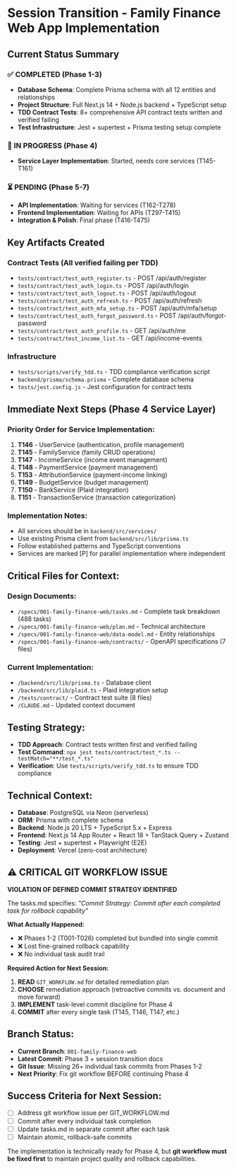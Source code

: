 # Session Transition - Family Finance Web App Implementation

## Current Status Summary

### ✅ COMPLETED (Phase 1-3)
- **Database Schema**: Complete Prisma schema with all 12 entities and relationships
- **Project Structure**: Full Next.js 14 + Node.js backend + TypeScript setup
- **TDD Contract Tests**: 8+ comprehensive API contract tests written and verified failing
- **Test Infrastructure**: Jest + supertest + Prisma testing setup complete

### 🚧 IN PROGRESS (Phase 4)
- **Service Layer Implementation**: Started, needs core services (T145-T161)

### ⏳ PENDING (Phase 5-7)
- **API Implementation**: Waiting for services (T162-T278)
- **Frontend Implementation**: Waiting for APIs (T297-T415)
- **Integration & Polish**: Final phase (T416-T475)

## Key Artifacts Created

### Contract Tests (All verified failing per TDD)
- `tests/contract/test_auth_register.ts` - POST /api/auth/register
- `tests/contract/test_auth_login.ts` - POST /api/auth/login
- `tests/contract/test_auth_logout.ts` - POST /api/auth/logout
- `tests/contract/test_auth_refresh.ts` - POST /api/auth/refresh
- `tests/contract/test_auth_mfa_setup.ts` - POST /api/auth/mfa/setup
- `tests/contract/test_auth_forgot_password.ts` - POST /api/auth/forgot-password
- `tests/contract/test_auth_profile.ts` - GET /api/auth/me
- `tests/contract/test_income_list.ts` - GET /api/income-events

### Infrastructure
- `tests/scripts/verify_tdd.ts` - TDD compliance verification script
- `backend/prisma/schema.prisma` - Complete database schema
- `tests/jest.config.js` - Jest configuration for contract tests

## Immediate Next Steps (Phase 4 Service Layer)

### Priority Order for Service Implementation:
1. **T146** - UserService (authentication, profile management)
2. **T145** - FamilyService (family CRUD operations)
3. **T147** - IncomeService (income event management)
4. **T148** - PaymentService (payment management)
5. **T153** - AttributionService (payment-income linking)
6. **T149** - BudgetService (budget management)
7. **T150** - BankService (Plaid integration)
8. **T151** - TransactionService (transaction categorization)

### Implementation Notes:
- All services should be in `backend/src/services/`
- Use existing Prisma client from `backend/src/lib/prisma.ts`
- Follow established patterns and TypeScript conventions
- Services are marked [P] for parallel implementation where independent

## Critical Files for Context:

### Design Documents:
- `/specs/001-family-finance-web/tasks.md` - Complete task breakdown (488 tasks)
- `/specs/001-family-finance-web/plan.md` - Technical architecture
- `/specs/001-family-finance-web/data-model.md` - Entity relationships
- `/specs/001-family-finance-web/contracts/` - OpenAPI specifications (7 files)

### Current Implementation:
- `/backend/src/lib/prisma.ts` - Database client
- `/backend/src/lib/plaid.ts` - Plaid integration setup
- `/tests/contract/` - Contract test suite (8 files)
- `/CLAUDE.md` - Updated context document

## Testing Strategy:
- **TDD Approach**: Contract tests written first and verified failing
- **Test Command**: `npx jest tests/contract/test_*.ts --testMatch="**/test_*.ts"`
- **Verification**: Use `tests/scripts/verify_tdd.ts` to ensure TDD compliance

## Technical Context:
- **Database**: PostgreSQL via Neon (serverless)
- **ORM**: Prisma with complete schema
- **Backend**: Node.js 20 LTS + TypeScript 5.x + Express
- **Frontend**: Next.js 14 App Router + React 18 + TanStack Query + Zustand
- **Testing**: Jest + supertest + Playwright (E2E)
- **Deployment**: Vercel (zero-cost architecture)

## ⚠️ CRITICAL GIT WORKFLOW ISSUE

**VIOLATION OF DEFINED COMMIT STRATEGY IDENTIFIED**

The tasks.md specifies: *"Commit Strategy: Commit after each completed task for rollback capability"*

**What Actually Happened:**
- ❌ Phases 1-2 (T001-T026) completed but bundled into single commit
- ❌ Lost fine-grained rollback capability
- ❌ No individual task audit trail

**Required Action for Next Session:**
1. **READ** `GIT_WORKFLOW.md` for detailed remediation plan
2. **CHOOSE** remediation approach (retroactive commits vs. document and move forward)
3. **IMPLEMENT** task-level commit discipline for Phase 4
4. **COMMIT** after every single task (T145, T146, T147, etc.)

## Branch Status:
- **Current Branch**: `001-family-finance-web`
- **Latest Commit**: Phase 3 + session transition docs
- **Git Issue**: Missing 26+ individual task commits from Phases 1-2
- **Next Priority**: Fix git workflow BEFORE continuing Phase 4

## Success Criteria for Next Session:
- [ ] Address git workflow issue per GIT_WORKFLOW.md
- [ ] Commit after every individual task completion
- [ ] Update tasks.md in separate commit after each task
- [ ] Maintain atomic, rollback-safe commits

The implementation is technically ready for Phase 4, but **git workflow must be fixed first** to maintain project quality and rollback capabilities.
